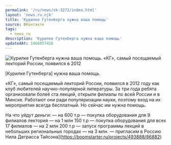 ```yaml
---
permalink: '/ru/news/vk-3272/index.html'
layout: 'news.ru.njk'
title: 'Курилке Гутенберга нужна ваша помощь'
source: ВКонтакте
tags:
  - news_ru
description: 'Курилке Гутенберга нужна ваша помощь'
updatedAt: 1466057416
---
```

![Курилке Гутенберга нужна ваша помощь. «КГ», самый посещаемый лекторий России, появился в 2012](https://sun9-42.userapi.com/c636322/v636322418/11320/5Us97pjgbrU.jpg)

[Курилке Гутенберга] нужна ваша помощь.

«КГ», самый посещаемый лекторий России, появился в 2012 году как клуб любителей научно-популярной литературы. За три года ребята организовали болеё ста лекций, открыли филиалы по всей России и в Минске. Работают они ради популяризации науки, поэтому вход на их мероприятия всегда бесплатный. Но сейчас им нужна помощь.

На что уйдут деньги:
— на 600 т.р — покупка оборудования для 9 филиалов лектория
— на 1 млн 150 т.р — покупка оборудования для всех 17 филиалов
— на 2 млн 200 т.р — запуск программы лекций в небольших региональных городах
— на 3 млн. — пригласим в Россию Нила Деграсса Тайсона](https://boomstarter.ru/projects/493888/86882)
